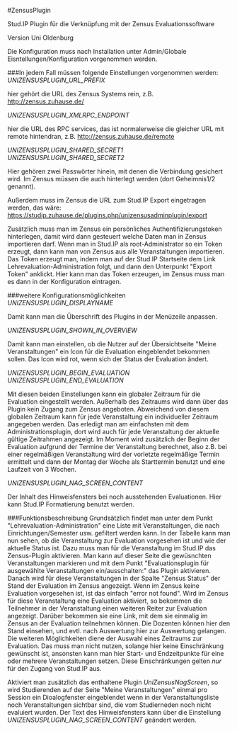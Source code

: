 #ZensusPlugin

Stud.IP Plugin für die Verknüpfung mit der Zensus Evaluationssoftware

Version Uni Oldenburg

Die Konfiguration muss nach Installation unter Admin/Globale Eisntellungen/Konfiguration vorgenommen werden.

###In jedem Fall müssen folgende Einstellungen vorgenommen werden:
*UNIZENSUSPLUGIN_URL_PREFIX*

hier gehört die URL des Zensus Systems rein, z.B. http://zensus.zuhause.de/

*UNIZENSUSPLUGIN_XMLRPC_ENDPOINT*

hier die URL des RPC services, das ist normalerweise die gleicher URL
mit remote hintendran, z.B. http://zensus.zuhause.de/remote

*UNIZENSUSPLUGIN_SHARED_SECRET1*
*UNIZENSUSPLUGIN_SHARED_SECRET2*

Hier gehören zwei Passwörter hinein, mit denen die Verbindung gesichert
wird. Im Zensus müssen die auch hinterlegt werden (dort Geheimnis1/2 genannt).

Außerdem muss im Zensus die URL zum Stud.IP
Export eingetragen werden, das wäre:
https://studip.zuhause.de/plugins.php/unizensusadminplugin/export

Zusätzlich muss man im Zensus ein persönliches Authentifizierungstoken hinterlegen, damit wird dann gesteuert welche Daten man in Zensus importieren darf. Wenn man in Stud.IP als root-Administrator so ein Token erzeugt, dann kann man von Zensus aus alle Veranstaltungen
importieren. Das Token erzeugt man, indem man auf der Stud.IP Startseite dem Link Lehrevaluation-Administration folgt, und dann den Unterpunkt "Export Token" anklickt. Hier kann man das Token erzeugen, im Zensus muss man es dann in der Konfiguration eintragen.

###weitere Konfigurationsmöglichkeiten
*UNIZENSUSPLUGIN_DISPLAYNAME*

Damit kann man die Überschrift des Plugins in der Menüzeile anpassen.

*UNIZENSUSPLUGIN_SHOWN_IN_OVERVIEW*

Damit kann man einstellen, ob die Nutzer auf der Übersichtseite "Meine Veranstaltungen" ein Icon für die Evaluation eingeblendet bekommen sollen. Das Icon wird rot, wenn sich der Status der Evaluation ändert.

*UNIZENSUSPLUGIN_BEGIN_EVALUATION*
*UNIZENSUSPLUGIN_END_EVALUATION*

Mit diesen beiden Einstellungen kann ein globaler Zeitraum für die Evaluation eingestellt werden. Außerhalb des Zeitraums wird dann über das Plugin kein Zugang zum Zensus angeboten. Abweichend von diesem globalen Zeitraum kann für jede Veranstaltung ein individueller Zeitraum angegeben werden. Das erledigt man am einfachsten mit dem Administrationsplugin, dort wird auch für jede Veranstaltung der aktuelle gültige Zeitrahmen angezeigt. Im Moment wird zusätzlich der Beginn der Evaluation aufgrund der Termine der Veranstaltung berechnet, also z.B. bei einer regelmäßigen Veranstaltung wird der vorletzte regelmäßige Termin ermittelt und dann der Montag der Woche als Starttermin benutzt und eine  Laufzeit von 3 Wochen.

*UNIZENSUSPLUGIN_NAG_SCREEN_CONTENT*

Der Inhalt des Hinweisfensters bei noch ausstehenden Evaluationen. Hier kann Stud.IP Formatierung benutzt werden.

###Funktionsbeschreibung
Grundsätzlich findet man unter dem Punkt "Lehrevaluation-Administration" eine Liste mit Veranstaltungen, die nach Einrichtungen/Semester usw. gefiltert werden kann. In der Tabelle kann man nun sehen, ob die Veranstaltung zur Evaluation vorgesehen ist und wie der aktuelle Status ist. Dazu muss man für die Veranstaltung im Stud.IP das Zensus-Plugin aktivieren. Man kann auf dieser Seite die gewüsnchten Veranstaltungen markieren und mit dem Punkt "Evaluationsplugin für ausgewählte Veranstaltungen ein/ausschalten:" das Plugin aktivieren. Danach wird für diese Veranstaltungen in der Spalte "Zensus Status" der Stand der Evaluation im Zensus angezeigt. Wenn im Zensus keine Evaluation vorgesehen ist, ist das einfach "error not found".
Wird im Zensus für diese Veranstaltung eine Evaluation aktiviert, so bekommen die Teilnehmer in der Veranstaltung einen weiteren Reiter zur Evaluation angezeigt. Darüber bekommen sie eine Link, mit dem sie einmalig im Zensus an der Evaluation teilnehmen können. Die Dozenten können hier den Stand einsehen, und evtl. nach Auswertung hier zur Auswertung gelangen.
Die weiteren Möglichkeiten diene der Auswahl eines Zeitraums zur Evaluation. Das muss man nicht nutzen, solange hier keine Einschränkung gewünscht ist, ansonsten kann man hier Start- und Endzeitpunkte für eine oder mehrere Veranstaltungen setzen. Diese Einschränkungen gelten _nur_ für den Zugang von Stud.IP aus.

Aktiviert man zusätzlich das enthaltene Plugin *UniZensusNagScreen*, so wird Studierenden auf der Seite "Meine Veranstaltungen" einmal pro Session ein Dioalogfenster eingeblendet wenn in der Veranstaltungsliste noch Veranstaltungen sichtbar sind, die vom Studierneden noch nicht evaluiert wurden. Der Text des Hinweisfensters kann über die Einstellung *UNIZENSUSPLUGIN_NAG_SCREEN_CONTENT* geändert werden.

